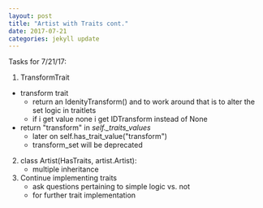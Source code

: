 ```yaml
---
layout: post
title: "Artist with Traits cont."
date: 2017-07-21
categories: jekyll update
---
```


Tasks for 7/21/17:
1. TransformTrait
* transform trait
    * return an IdenityTransform() and to work around that is to alter the set logic in traitlets
    * if i get value none i get IDTransform instead of None
* return "transform" in *self._traits_values*
    * later on self.has_trait_value("transform")
    * transform_set will be deprecated
2. class Artist(HasTraits, artist.Artist):
    * multiple inheritance
3. Continue implementing traits
    * ask questions pertaining to simple logic vs. not
    * for further trait implementation
